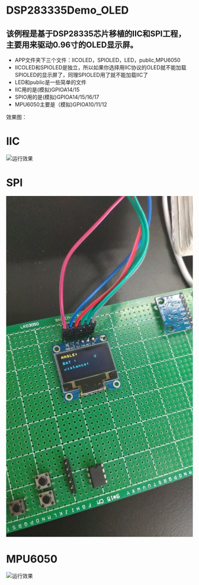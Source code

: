 ﻿# DSP283335Demo_OLED
## 该例程是基于DSP28335芯片移植的IIC和SPI工程，主要用来驱动0.96寸的OLED显示屏。

* APP文件夹下三个文件：IICOLED，SPIOLED，LED，public,MPU6050
* IICOLED和SPIOLED是独立，所以如果你选择用IIC协议的OLED就不能加载SPIOLED的显示屏了，同理SPIOLED用了就不能加载IIC了
* LED和public是一些简单的文件
* IIC用的是(模拟)GPIOA14/15
* SPIO用的是(模拟)GPIOA14/15/16/17
* MPU6050主要是（模拟)GPIOA10/11/12

效果图：
# IIC
![运行效果](a.jpg)
# SPI
![运行效果](b.jpg)
# MPU6050
![运行效果](c.jpg)